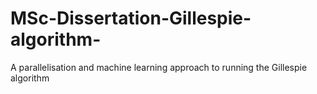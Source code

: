 # MSc-Dissertation-Gillespie-algorithm-
A parallelisation and machine learning approach to running the Gillespie algorithm
